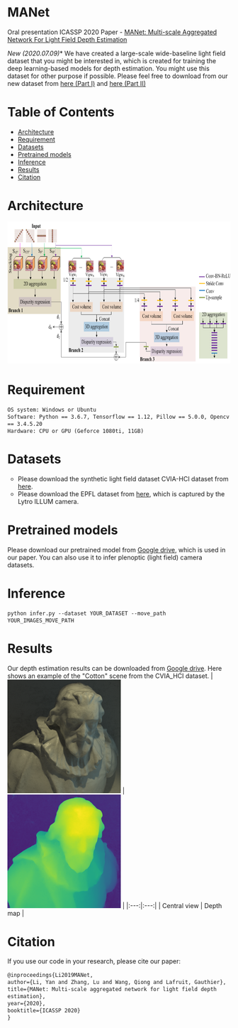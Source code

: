 # MANet
Oral presentation ICASSP 2020 Paper - [MANet: Multi-scale Aggregated Network For Light Field Depth Estimation](https://drive.google.com/open?id=17JqhbE_gYSG9OJEqWwT1qtDQ-xNBs0zI)

**New* (2020.07.09)** We have created a large-scale wide-baseline light field dataset that you might be interested in, which is created for training the deep learning-based models for depth estimation. You might use this dataset for other purpose if possible. Please feel free to download from our new dataset from <a href="https://zenodo.org/record/3931237#.XwTVNxT7SaE">here (Part I)</a> and <a href="https://zenodo.org/record/3934712#.XwTTWRT7SaE">here (Part II)</a>

# Table of Contents
- [Architecture](#architecture)
- [Requirement](#requirements)
- [Datasets](#datasets)
- [Pretrained models](#models)
- [Inference](#inference)
- [Results](#results)
- [Citation](#reference)

# Architecture
<img src="architecture.png" alt="lf" width="768" height="320">

# Requirement
```
OS system: Windows or Ubuntu
Software: Python == 3.6.7, Tensorflow == 1.12, Pillow == 5.0.0, Opencv == 3.4.5.20
Hardware: CPU or GPU (Geforce 1080ti, 11GB)
```

# Datasets
<ul style="list-style-type:circle;">
  <li>Please download the synthetic light field dataset CVIA-HCI dataset from <a href="https://lightfield-analysis.uni-konstanz.de/">here</a>.</li>
  <li>Please download the EPFL dataset from <a href="https://www.epfl.ch/labs/mmspg/downloads/epfl-light-field-image-dataset/">here</a>, which is captured by the Lytro ILLUM camera.</li>
</ul>

# Pretrained models
Please download our pretrained model from [Google drive](https://drive.google.com/open?id=1gnuVdIcnfOgGlwPev5x8u4tjiBn6cchy), which is used in our paper. You can also use it to infer plenoptic (light field) camera datasets.

# Inference
```
python infer.py --dataset YOUR_DATASET --move_path YOUR_IMAGES_MOVE_PATH
```
# Results
Our depth estimation results can be downloaded from [Google drive](https://drive.google.com/open?id=1FYeTXjpy6PGJiVvL2k2Q3bvKnRNAA0Cf). Here shows an example of the "Cotton" scene from the CVIA_HCI dataset.
| <img src="Data/CVIA_HCI_val/cotton/input_Cam040.png" alt="lf" width="256" height="256">  | <img src="Results/example.png" alt="lf" width="256" height="256"> |
|:---:|:---:|
| Central view | Depth map |

# Citation
If you use our code in your research, please cite our paper:
```
@inproceedings{Li2019MANet,
author={Li, Yan and Zhang, Lu and Wang, Qiong and Lafruit, Gauthier},
title={MANet: Multi-scale aggregated network for light field depth estimation},
year={2020},
booktitle={ICASSP 2020}
}
```
